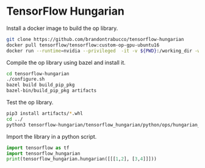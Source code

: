 # TensorFlow Hungarian

Install a docker image to build the op library.

```bash
git clone https://github.com/brandontrabucco/tensorflow-hungarian
docker pull tensorflow/tensorflow:custom-op-gpu-ubuntu16
docker run --runtime=nvidia --privileged  -it -v ${PWD}:/working_dir -w /working_dir  tensorflow/tensorflow:custom-op-gpu-ubuntu16
```

Compile the op library using bazel and install it.

```bash
cd tensorflow-hungarian
./configure.sh
bazel build build_pip_pkg
bazel-bin/build_pip_pkg artifacts
```

Test the op library.

```bash
pip3 install artifacts/*.whl
cd ../
python3 tensorflow-hungarian/tensorflow_hungarian/python/ops/hungarian_ops_test.py
```

Import the library in a python script.

```python
import tensorflow as tf
import tensorflow_hungarian
print(tensorflow_hungarian.hungarian([[[1,2], [3,4]]]))
```
